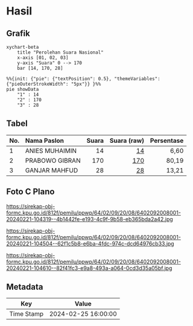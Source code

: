# Hasil

## Grafik

```mermaid
xychart-beta
    title "Perolehan Suara Nasional"
    x-axis [01, 02, 03]
    y-axis "Suara" 0 --> 170
    bar [14, 170, 28]
```

```mermaid
%%{init: {"pie": {"textPosition": 0.5}, "themeVariables": {"pieOuterStrokeWidth": "5px"}} }%%
pie showData
    "1" : 14
    "2" : 170
    "3" : 28
```

## Tabel

| No. | Nama Paslon    | Suara | Suara (raw) | Persentase |
|:--- |:-------------- | -----:| -----------:| ----------:|
| 1   | ANIES MUHAIMIN | 14    | [14][p-1]   | 6,60       |
| 2   | PRABOWO GIBRAN | 170   | [170][p-2]  | 80,19      |
| 3   | GANJAR MAHFUD  | 28    | [28][p-3]   | 13,21      |


[p-1]: https://github.com/gigit-pemilu/pemilu-2024/blob/main/pilpres/hitung-suara/sub/64-kalimantan-timur/sub/02-kutai-kartanegara/sub/09-kenohan/sub/2008-tuana-tuha/sub/001-tps/sub/paslon-1.txt
[p-2]: https://github.com/gigit-pemilu/pemilu-2024/blob/main/pilpres/hitung-suara/sub/64-kalimantan-timur/sub/02-kutai-kartanegara/sub/09-kenohan/sub/2008-tuana-tuha/sub/001-tps/sub/paslon-2.txt
[p-3]: https://github.com/gigit-pemilu/pemilu-2024/blob/main/pilpres/hitung-suara/sub/64-kalimantan-timur/sub/02-kutai-kartanegara/sub/09-kenohan/sub/2008-tuana-tuha/sub/001-tps/sub/paslon-3.txt

## Foto C Plano

https://sirekap-obj-formc.kpu.go.id/812f/pemilu/ppwp/64/02/09/20/08/6402092008001-20240221-104319--4b1442fe-e193-4c9f-9b58-eb365bda2a42.jpg

https://sirekap-obj-formc.kpu.go.id/812f/pemilu/ppwp/64/02/09/20/08/6402092008001-20240221-104504--62f1c5b8-e6ba-4fdc-974c-dcd64976cb33.jpg

https://sirekap-obj-formc.kpu.go.id/812f/pemilu/ppwp/64/02/09/20/08/6402092008001-20240221-104610--82f41fc3-e9a8-493a-a064-0cd3d35a05bf.jpg


## Metadata

| Key        | Value               |
| ---------- | ------------------- |
| Time Stamp | 2024-02-25 16:00:00 |



